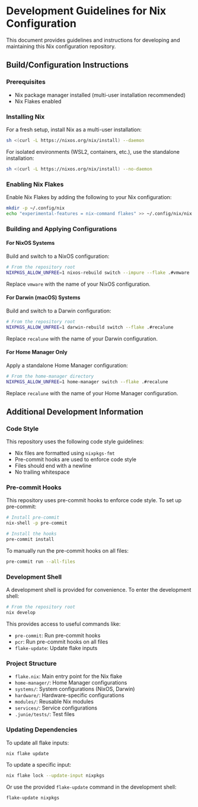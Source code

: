 # Development Guidelines for Nix Configuration

This document provides guidelines and instructions for developing and maintaining this Nix configuration repository.

## Build/Configuration Instructions

### Prerequisites

- Nix package manager installed (multi-user installation recommended)
- Nix Flakes enabled

### Installing Nix

For a fresh setup, install Nix as a multi-user installation:

```bash
sh <(curl -L https://nixos.org/nix/install) --daemon
```

For isolated environments (WSL2, containers, etc.), use the standalone installation:

```bash
sh <(curl -L https://nixos.org/nix/install) --no-daemon
```

### Enabling Nix Flakes

Enable Nix Flakes by adding the following to your Nix configuration:

```bash
mkdir -p ~/.config/nix
echo "experimental-features = nix-command flakes" >> ~/.config/nix/nix.conf
```

### Building and Applying Configurations

#### For NixOS Systems

Build and switch to a NixOS configuration:

```bash
# From the repository root
NIXPKGS_ALLOW_UNFREE=1 nixos-rebuild switch --impure --flake .#vmware
```

Replace `vmware` with the name of your NixOS configuration.

#### For Darwin (macOS) Systems

Build and switch to a Darwin configuration:

```bash
# From the repository root
NIXPKGS_ALLOW_UNFREE=1 darwin-rebuild switch --flake .#recalune
```

Replace `recalune` with the name of your Darwin configuration.

#### For Home Manager Only

Apply a standalone Home Manager configuration:

```bash
# From the home-manager directory
NIXPKGS_ALLOW_UNFREE=1 home-manager switch --flake .#recalune
```

Replace `recalune` with the name of your Home Manager configuration.

## Additional Development Information

### Code Style

This repository uses the following code style guidelines:

- Nix files are formatted using `nixpkgs-fmt`
- Pre-commit hooks are used to enforce code style
- Files should end with a newline
- No trailing whitespace

### Pre-commit Hooks

This repository uses pre-commit hooks to enforce code style. To set up pre-commit:

```bash
# Install pre-commit
nix-shell -p pre-commit

# Install the hooks
pre-commit install
```

To manually run the pre-commit hooks on all files:

```bash
pre-commit run --all-files
```

### Development Shell

A development shell is provided for convenience. To enter the development shell:

```bash
# From the repository root
nix develop
```

This provides access to useful commands like:

- `pre-commit`: Run pre-commit hooks
- `pcr`: Run pre-commit hooks on all files
- `flake-update`: Update flake inputs

### Project Structure

- `flake.nix`: Main entry point for the Nix flake
- `home-manager/`: Home Manager configurations
- `systems/`: System configurations (NixOS, Darwin)
- `hardware/`: Hardware-specific configurations
- `modules/`: Reusable Nix modules
- `services/`: Service configurations
- `.junie/tests/`: Test files

### Updating Dependencies

To update all flake inputs:

```bash
nix flake update
```

To update a specific input:

```bash
nix flake lock --update-input nixpkgs
```

Or use the provided `flake-update` command in the development shell:

```bash
flake-update nixpkgs
```
